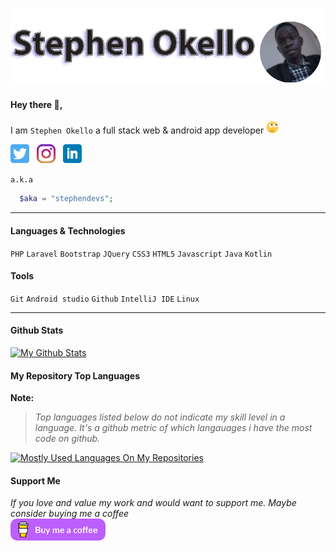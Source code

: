 # ![.](img/bannner.png)





#### Hey there 👋, 

I am `Stephen Okello` a full stack web & android app developer <img height="20" src="img/icons/smilies/rolleyes.png">
  <p align='left'>
  <a href="https://twitter.com/stephendevs"><img height="30" src="img/icons/social/twitter.png" alt="twitter"></a>&nbsp;&nbsp;
  <a href="https://instagram.com/stephendevs"><img height="30" src="img/icons/social/instagram.png" alt="instagram"></a>&nbsp;&nbsp;
  <a href="https://www.linkedin.com/in/stephdevs/"><img height="30" src="img/icons/social/linkedin.png" alt="linkedin"></a>
  </p>


`a.k.a`
```php
  $aka = "stephendevs";
```
  ---


#### Languages & Technologies
`PHP` `Laravel` `Bootstrap` `JQuery` `CSS3` `HTML5` `Javascript` `Java` `Kotlin`

#### Tools 
`Git` `Android studio` `Github` `IntelliJ IDE` `Linux`

---
#### Github Stats
[![My Github Stats](https://github-readme-stats.vercel.app/api?username=stephendevs&hide=contribs&theme=dracula)](https://github.com/stephendevs/github-readme-stats)

#### My Repository Top Languages
**Note:** 
> *Top languages listed below do not indicate my skill level in a language. It's a github metric of which langauages i have the most code on github.*

[![Mostly Used Languages On My Repositories](https://github-readme-stats.vercel.app/api/top-langs/?username=stephendevs&theme=dracula)](https://github.com/stephendevs/github-readme-stats)

#### Support Me
*If you love and value my work and would want to support me. Maybe consider buying me a coffee*  <br />
[![CLick here to buy me a coffee](img/buy-me-a-coffee.png)](https://www.buymeacoffee.com/dashboard)

